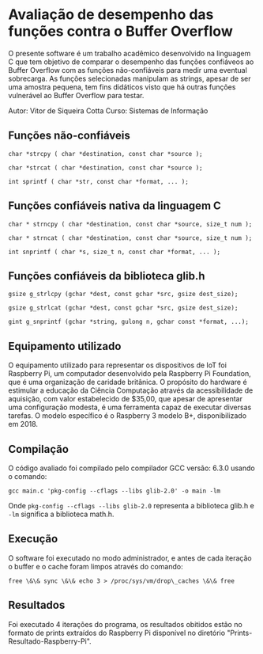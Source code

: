 # Avaliação de desempenho das funções contra o Buffer Overflow

O presente software é um trabalho acadêmico desenvolvido na linguagem C que tem objetivo de comparar o desempenho das funções confiáveos ao Buffer Overflow com as funções não-confiáveis para medir uma eventual sobrecarga. As funções selecionadas manipulam as strings, apesar de ser uma amostra pequena, tem fins didáticos visto que há outras funções vulnerável ao Buffer Overflow para testar.

Autor: Vitor de Siqueira Cotta
Curso: Sistemas de Informação

## Funções não-confiáveis

```char *strcpy ( char *destination, const char *source );```

```char *strcat ( char *destination, const char *source );```

```int sprintf ( char *str, const char *format, ... );```

## Funções confiáveis nativa da linguagem C

```char * strncpy ( char *destination, const char *source, size_t num );```

```char * strncat ( char *destination, const char *source, size_t num );```

```int snprintf ( char *s, size_t n, const char *format, ... );```

## Funções confiáveis da biblioteca glib.h

```gsize g_strlcpy (gchar *dest, const gchar *src, gsize dest_size);```

```gsize g_strlcat (gchar *dest, const gchar *src, gsize dest_size);```

```gint g_snprintf (gchar *string, gulong n, gchar const *format, ...);```

## Equipamento utilizado

O equipamento utilizado para representar os dispositivos de IoT foi Raspberry Pi, um computador desenvolvido pela Raspberry Pi Foundation, que é uma organização de caridade britânica. O propósito do hardware é estimular a educação da Ciência Computação através da acessibilidade de aquisição, com valor estabelecido de $35,00, que apesar de apresentar uma configuração modesta, é uma ferramenta capaz de executar diversas tarefas. O modelo específico é o Raspberry 3 modelo B+, disponibilizado em 2018.

## Compilação

O código avaliado foi compilado pelo compilador GCC versão: 6.3.0 usando o comando:

```
gcc main.c 'pkg-config --cflags --libs glib-2.0' -o main -lm
```

Onde ```pkg-config --cflags --libs glib-2.0``` representa a biblioteca glib.h e ```-lm``` significa a biblioteca math.h. 

## Execução

O software foi executado no modo administrador, e antes de cada iteração o buffer e o cache foram limpos através do comando: 

```
free \&\& sync \&\& echo 3 > /proc/sys/vm/drop\_caches \&\& free
```

## Resultados

Foi executado 4 iterações do programa, os resultados obitidos estão no formato de prints extraídos do Raspberry Pi disponível no diretório "Prints-Resultado-Raspberry-Pi".
